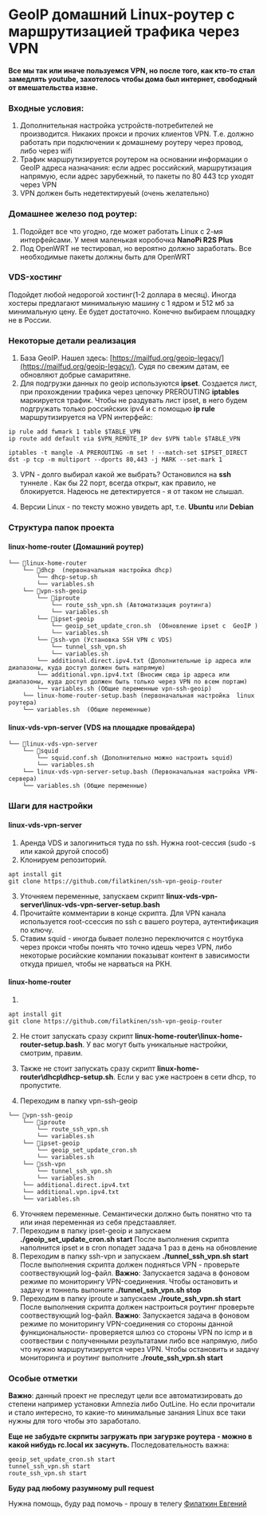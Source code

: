 # GeoIP домашний Linux-роутер с маршрутизацией трафика через VPN

**Все мы так или иначе пользуемся VPN, но после того, как кто-то стал замедлять youtube, захотелось чтобы дома был интернет, свободный от вмешательства извне.**

### Входные условия: 
1. Дополнительная настройка устройств-потребителей не производится. Никаких прокси и прочих клиентов VPN. Т.е. должно работать при подключении к домашнему роутеру через провод, либо через wifi
0. Трафик маршрутизируется роутером на основании информации о GeoIP адреса назначания: если адрес российский, маршрутизация напрямую, если адрес зарубежный, то пакеты по 80 443 tcp уходят через VPN
0. VPN должен быть  недетектируеый (очень желательно)

### Домашнее железо под роутер: 
1. Подойдет все что угодно, где может работать Linux с 2-мя интерфейсами. У меня маленькая коробочка **NanoPi R2S Plus** 
0. Под OpenWRT не тестировал, но вероятно должно заработать. Все необходимые пакеты должны быть для OpenWRT

### VDS-хостинг
Подойдет любой недорогой хостинг(1-2 доллара в месяц). Иногда хостеры предлагают минимальную машину с 1 ядром и 512 мб за минимальную цену. Ее будет достаточно. Конечно выбираем площадку не в России.


### Некоторые детали реализация 
1. База GeoIP. Нашел здесь: [https://mailfud.org/geoip-legacy/](https://mailfud.org/geoip-legacy/). Судя по свежим датам, ее обновляют добрые самаритяне.
2. Для подгрузки данных по geoip используются **ipset**. Создается лист, при прохождении трафика через цепочку PREROUTING **iptables**  маркируется трафик. Чтобы не раздувать лист ipset, в него будем подгружать только российских ipv4 и с помощью **ip rule**   маршрутизируется на VPN интерфейс:
```
ip rule add fwmark 1 table $TABLE_VPN
ip route add default via $VPN_REMOTE_IP dev $VPN table $TABLE_VPN
    
iptables -t mangle -A PREROUTING -m set ! --match-set $IPSET_DIRECT dst -p tcp -m multiport --dports 80,443 -j MARK --set-mark 1
```
3. VPN - долго выбирал какой же выбрать? Остановился на **ssh** туннеле . Как бы 22 порт, всегда открыт, как правило, не блокируется. Надеюсь не детектируется - я от таком не слышал.  

4. Версии Linux - по тексту можно увидеть apt, т.е. **Ubuntu** или **Debian**


### Структура папок проекта


#### linux-home-router  (Домашний роутер)


```
└── 📁linux-home-router
    └── 📁dhcp  (первоначальная настройка dhcp)
        └── dhcp-setup.sh  
        └── variables.sh
    └── 📁vpn-ssh-geoip
        └── 📁iproute  
            └── route_ssh_vpn.sh (Автоматизация роутинга)
            └── variables.sh
        └── 📁ipset-geoip
            └── geoip_set_update_cron.sh  (Обновление ipset c  GeoIP )
            └── variables.sh
        └── 📁ssh-vpn (Установка SSH VPN c VDS)
            └── tunnel_ssh_vpn.sh
            └── variables.sh
        └── additional.direct.ipv4.txt (Дополнительные ip адреса или диапазоны, куда доступ должен быть напрямую)
        └── additional.vpn.ipv4.txt (Вносим сюда ip адреса или диапазоны, куда доступ должен быть только через VPN по всем портам)
        └── variables.sh (Общие переменные vpn-ssh-geoip)
    └── linux-home-router-setup.bash (первоначальная настройка  linux роутера)
    └── variables.sh  (Общие переменные)
```

#### linux-vds-vpn-server  (VDS на площадке провайдера)


```
└── 📁linux-vds-vpn-server
    └── 📁squid
        └── squid.conf.sh (Дополнительно можно настроить squid)
        └── variables.sh
    └── linux-vds-vpn-server-setup.bash (Первоначальная настройка VPN-сервера)
    └── variables.sh (Общие переменные)
```


### Шаги для настройки

#### linux-vds-vpn-server 
1. Аренда VDS и залогиниться туда по ssh. Нужна root-сессия (sudo -s или какой другой способ)
2. Клонируем репозиторий.
```
apt install git
git clone https://github.com/filatkinen/ssh-vpn-geoip-router
```
3. Уточняем переменные, запускаем скрипт **linux-vds-vpn-server\linux-vds-vpn-server-setup.bash**
4. Прочитайте комментарии в конце скрипта. Для VPN канала используется root-ссессия по ssh с вашего роутера, аутентификация по ключу. 
5. Ставим squid - иногда бывает полезно переключится с ноутбука через прокси чтобы понять что точно идешь через VPN, либо некоторые  росийские компании показыват контент в зависимости откуда пришел, чтобы не нарваться на РКН. 

#### linux-home-router
1. 
```
apt install git
git clone https://github.com/filatkinen/ssh-vpn-geoip-router
```
2. Не стоит запускать сразу скрипт **linux-home-router\linux-home-router-setup.bash**. У вас могут быть уникальные настройки, смотрим, правим.  
4. Также не стоит запускать сразу скрипт **linux-home-router\dhcp\dhcp-setup.sh**. Если у вас уже настроен в сети dhcp, то пропустите. 

5. Переходим в папку vpn-ssh-geoip
```
└── 📁vpn-ssh-geoip
    └── 📁iproute
        └── route_ssh_vpn.sh
        └── variables.sh
    └── 📁ipset-geoip
        └── geoip_set_update_cron.sh
        └── variables.sh
    └── 📁ssh-vpn
        └── tunnel_ssh_vpn.sh
        └── variables.sh
    └── additional.direct.ipv4.txt
    └── additional.vpn.ipv4.txt
    └── variables.sh
```
6. Уточняем переменные. Семантически должно быть понятно что та или иная переменная из себя предстаавляет.
7.  Переходим в папку ipset-geoip и запускаем **./geoip_set_update_cron.sh start** После выполнения скрипта наполнится ipset и в cron попадет задача 1 раз в день на обновление
8.  Переходим в папку ssh-vpn и запускаем **./tunnel_ssh_vpn.sh start** После выполнения скрипта должен подняться VPN - проверьте соотвествующий log-файл. **Важно**: Запускается задача в фоновом режиме по мониторингу VPN-соединения. Чтобы остановить и задачу и тоннель выпоните **./tunnel_ssh_vpn.sh stop**
9.  Переходим в папку iproute и запускаем **./route_ssh_vpn.sh start** После выполнения скрипта должен настроиться роутинг проверьте соотвествующий log-файл. **Важно**: Запускается задача в фоновом режиме по мониторингу VPN-соединения со стороны данной функциональности- проверяется шлюз со стороны VPN по icmp и в соотвествии с полученными результатами либо все напрямую, либо что нужно маршрутизируется через VPN. Чтобы остановить и задачу мониторинга и роутинг выполните  **./route_ssh_vpn.sh start**

### Особые отметки

**Важно**: данный проект не преследут цели все автоматизировать до степени например установки Amnezia либо OutLine. Но если прочитали и стало интересно, то какие-то минимальные занания Linux все таки нужны для того чтобы это заработало.

**Еще не забудьте скрпиты загружать при загурзке роутера - можно в какой нибудь rc.local их засунуть.** Последовательность важна:
```
geoip_set_update_cron.sh start
tunnel_ssh_vpn.sh start
route_ssh_vpn.sh start
```


**Буду рад любому разумному pull request**

Нужна помощь, буду рад помочь - прошу в телегу [Филаткин Евгений](https://t.me/fenych/)